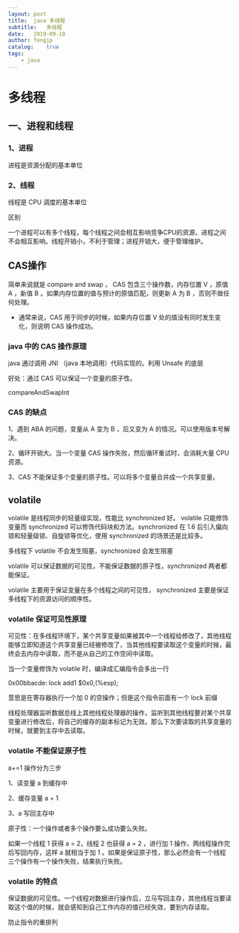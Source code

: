 ```yaml
---
layout: post
title:  java 多线程
subtitle:   多线程
date:   2019-09-10
author: fengjp
catalog:    true
tags:
    - java
---
```


#   多线程

##  一、进程和线程

### 1、进程

进程是资源分配的基本单位

### 2、线程

线程是 CPU 调度的基本单位

区别

一个进程可以有多个线程，每个线程之间会相互影响竞争CPU的资源，进程之间不会相互影响。线程开销小，不利于管理；进程开销大，便于管理维护。

##  CAS操作

简单来说就是 compare and swap ， CAS 包含三个操作数，内存位置 V ，原值 A ，新值 B 。如果内存位置的值与预计的原值匹配，则更新 A 为 B ，否则不做任何处理。

- 通常来说，CAS 用于同步的时候，如果内存位置 V 处的值没有同时发生变化，则说明 CAS 操作成功。

### java 中的 CAS 操作原理

java 通过调用 JNI （java 本地调用）代码实现的。利用 Unsafe 的底层

好处：通过 CAS 可以保证一个变量的原子性。

compareAndSwapInt

### CAS 的缺点

1、遇到 ABA 的问题，变量从 A 变为 B ，后又变为 A 的情况。可以使用版本号解决。

2、循环开销大。当一个变量 CAS 操作失败，然后循环重试时，会消耗大量 CPU 资源。

3、CAS 不能保证多个变量的原子性。可以将多个变量合并成一个共享变量。

## volatile

volatile 是线程同步的轻量级实现，性能比 synchronized 好。 volatile 只能修饰变量而 synchronized 可以修饰代码块和方法。synchronized 在 1.6 后引入偏向锁和轻量级锁、自旋锁等优化，使用 synchronized 的场景还是比较多。

多线程下 volatile 不会发生阻塞，synchronized 会发生阻塞

volatile 可以保证数据的可见性，不能保证数据的原子性，synchronized 两者都能保证。

volatile 主要用于保证变量在多个线程之间的可见性， synchronized 主要是保证多线程下的资源访问的顺序性。

### volatile 保证可见性原理

可见性：在多线程环境下，某个共享变量如果被其中一个线程给修改了，其他线程能够立即知道这个共享变量已经被修改了，当其他线程要读取这个变量的时候，最终会去内存中读取，而不是从自己的工作空间中读取。

当一个变量修饰为 volatile 时，编译成汇编指令会多出一行

0x00bbacde: lock add1 $0x0,(%esp);

意思是在寄存器执行一个加 0 的空操作；但是这个指令前面有一个 lock 前缀

线程处理器监听数据总线上其他线程处理器的操作，监听到其他线程要对某个共享变量进行修改后，将自己的缓存的副本标记为无效。那么下次要读取的共享变量的时候，就要到主存中去读取。

### volatile 不能保证原子性

a+=1 操作分为三步

1、读变量 a 到缓存中

2、缓存变量 a + 1

3、a 写回主存中

原子性：一个操作或者多个操作要么成功要么失败。

如果一个线程 1 获得 a = 2，线程 2 也获得 a = 2 ，进行加 1 操作，两线程操作完后写回内存，这样 a 就相当于加 1 。如果是保证原子性，那么必然会有一个线程三个操作有一个操作失败，结果执行失败。

### volatile 的特点

保证数据的可见性。一个线程对数据进行操作后，立马写回主存，其他线程当要读取这个值的时候，就会感知到自己工作内存的值已经失效，要到内存读取。

防止指令的重排列

